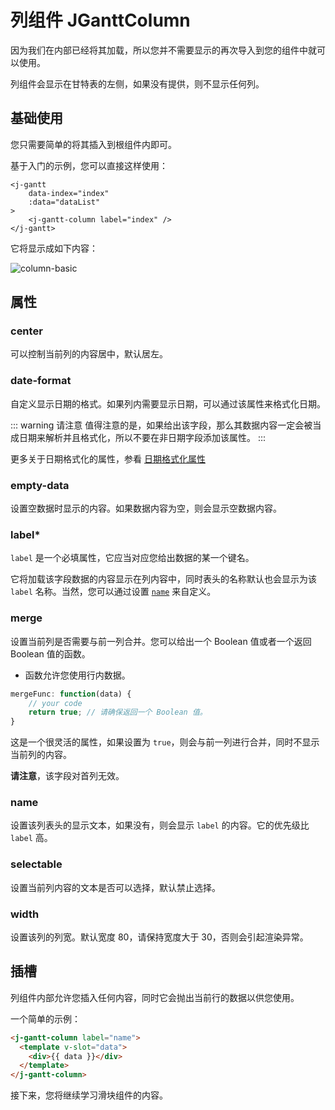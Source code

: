 # 列组件 JGanttColumn

<Description author="jeremyjone" date="2021-09-26" copyright="jeremyjone" />

因为我们在内部已经将其加载，所以您并不需要显示的再次导入到您的组件中就可以使用。

列组件会显示在甘特表的左侧，如果没有提供，则不显示任何列。

## 基础使用

您只需要简单的将其插入到根组件内即可。

基于入门的示例，您可以直接这样使用：

```html{5}
<j-gantt
    data-index="index"
    :data="dataList"
>
    <j-gantt-column label="index" />
</j-gantt>
```

它将显示成如下内容：

<img :src="$withBase('/assets/column-basic.png')" alt="column-basic">

## 属性

### center

<DataParameter t="Boolean" d="false" />

可以控制当前列的内容居中，默认居左。

### date-format

<DataParameter t="String" d="yyyy-MM-dd" />

自定义显示日期的格式。如果列内需要显示日期，可以通过该属性来格式化日期。

::: warning 请注意
值得注意的是，如果给出该字段，那么其数据内容一定会被当成日期来解析并且格式化，所以不要在非日期字段添加该属性。
:::

更多关于日期格式化的属性，参看 [日期格式化属性](./common.html#日期格式化属性)

### empty-data

<DataParameter t="String" d="无数据 😢" />

设置空数据时显示的内容。如果数据内容为空，则会显示空数据内容。

### label* <Badge text="required" type="danger"/>

<DataParameter r t="String" />

`label` 是一个必填属性，它应当对应您给出数据的某一个键名。

它将加载该字段数据的内容显示在列内容中，同时表头的名称默认也会显示为该 `label` 名称。当然，您可以通过设置 [`name`](#name) 来自定义。

### merge

<DataParameter t="(data) => boolean | Boolean" d="false" />

设置当前列是否需要与前一列合并。您可以给出一个 Boolean 值或者一个返回 Boolean 值的函数。

- 函数允许您使用行内数据。

```js
mergeFunc: function(data) {
    // your code
    return true; // 请确保返回一个 Boolean 值。
}
```

这是一个很灵活的属性，如果设置为 `true`，则会与前一列进行合并，同时不显示当前列的内容。

**请注意**，该字段对首列无效。

### name

<DataParameter t="String" />

设置该列表头的显示文本，如果没有，则会显示 `label` 的内容。它的优先级比 `label` 高。

### selectable

<DataParameter t="Boolean" d="false" />

设置当前列内容的文本是否可以选择，默认禁止选择。

### width

<DataParameter t="Number | String" d="80" />

设置该列的列宽。默认宽度 80，请保持宽度大于 30，否则会引起渲染异常。

## 插槽

列组件内部允许您插入任何内容，同时它会抛出当前行的数据以供您使用。

一个简单的示例：

```html
<j-gantt-column label="name">
  <template v-slot="data">
    <div>{{ data }}</div>
  </template>
</j-gantt-column>
```

接下来，您将继续学习滑块组件的内容。
